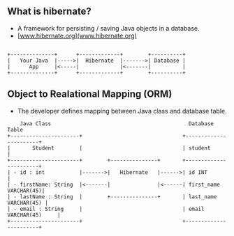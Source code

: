 ## What is hibernate? 
- A framework for persisting / saving Java objects in a database. 
- [www.hibernate.org](www.hibernate.org)
```

+--------------+      +-------------+        +----------+
|   Your Java  |----->|  Hibernate  |------->| Database |
|      App     |<-----|             |<-------|          |
+--------------+      +-------------+        +----------+

```

## Object to Realational Mapping (ORM)
- The developer defines mapping between Java class and database table. 
```
    Java Class                                            Database Table 
+----------------------+                                +-----------------------+
|       Student        |                                | student               |
+----------------------+        +---------------+       +-----------------------+
| - id : int           |------->|   Hibernate   |------>| id INT                |
| - firstName: String  |<-------|               |<------| first_name VARCHAR(45)|
| - lastName : String  |        +---------------+       | last_name VARCHAR(45) |
| - email : String     |                                | email VARCHAR(45)     |
+----------------------+                                +-----------------------+
```
